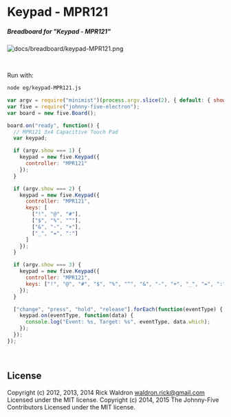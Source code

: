<!--remove-start-->

# Keypad - MPR121

<!--remove-end-->






##### Breadboard for "Keypad - MPR121"



![docs/breadboard/keypad-MPR121.png](breadboard/keypad-MPR121.png)<br>

&nbsp;




Run with:
```bash
node eg/keypad-MPR121.js
```


```javascript
var argv = require("minimist")(process.argv.slice(2), { default: { show: 1 } });
var five = require("johnny-five-electron");
var board = new five.Board();

board.on("ready", function() {
  // MPR121 3x4 Capacitive Touch Pad
  var keypad;

  if (argv.show === 1) {
    keypad = new five.Keypad({
      controller: "MPR121"
    });
  }

  if (argv.show === 2) {
    keypad = new five.Keypad({
      controller: "MPR121",
      keys: [
        ["!", "@", "#"],
        ["$", "%", "^"],
        ["&", "-", "+"],
        ["_", "=", ":"]
      ]
    });
  }

  if (argv.show === 3) {
    keypad = new five.Keypad({
      controller: "MPR121",
      keys: ["!", "@", "#", "$", "%", "^", "&", "-", "+", "_", "=", ":"]
    });
  }

  ["change", "press", "hold", "release"].forEach(function(eventType) {
    keypad.on(eventType, function(data) {
      console.log("Event: %s, Target: %s", eventType, data.which);
    });
  });
});

```








&nbsp;

<!--remove-start-->

## License
Copyright (c) 2012, 2013, 2014 Rick Waldron <waldron.rick@gmail.com>
Licensed under the MIT license.
Copyright (c) 2014, 2015 The Johnny-Five Contributors
Licensed under the MIT license.

<!--remove-end-->
